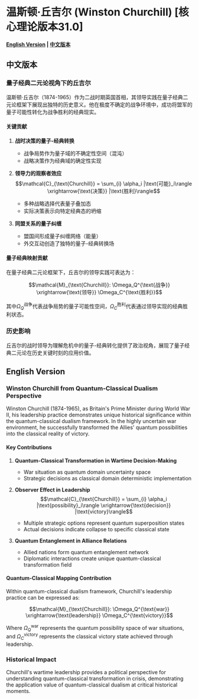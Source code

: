 # 温斯顿·丘吉尔 (Winston Churchill) [核心理论版本31.0]

**[English Version](#english) | [中文版本](#chinese)**

## <a name="chinese"></a> 中文版本

### 量子经典二元论视角下的丘吉尔

温斯顿·丘吉尔（1874-1965）作为二战时期英国首相，其领导实践在量子经典二元论框架下展现出独特的历史意义。他在极度不确定的战争环境中，成功将盟军的量子可能性转化为战争胜利的经典现实。

#### 关键贡献

1. **战时决策的量子-经典转换**
   - 战争局势作为量子域的不确定性空间（混沌）
   - 战略决策作为经典域的确定性实现
   
2. **领导力的观察者效应**
   $$\mathcal{C}_{\text{Churchill}} = \sum_{i} \alpha_i |\text{可能}_i\rangle \xrightarrow{\text{决策}} |\text{胜利}\rangle$$
   - 多种战略选择代表量子叠加态
   - 实际决策表示向特定经典态的坍缩

3. **同盟关系的量子纠缠**
   - 盟国间形成量子纠缠网络（能量）
   - 外交互动创造了独特的量子-经典转换场

#### 量子经典映射贡献

在量子经典二元论框架下，丘吉尔的领导实践可表达为：

$$\mathcal{M}_{\text{Churchill}}: \Omega_Q^{\text{战争}} \xrightarrow{\text{领导}} \Omega_C^{\text{胜利}}$$

其中$`\Omega_Q^{\text{战争}}`$代表战争局势的量子可能性空间，$`\Omega_C^{\text{胜利}}`$代表通过领导实现的经典胜利状态。

### 历史影响

丘吉尔的战时领导为理解危机中的量子-经典转化提供了政治视角，展现了量子经典二元论在历史关键时刻的应用价值。

## <a name="english"></a> English Version

### Winston Churchill from Quantum-Classical Dualism Perspective

Winston Churchill (1874-1965), as Britain's Prime Minister during World War II, his leadership practice demonstrates unique historical significance within the quantum-classical dualism framework. In the highly uncertain war environment, he successfully transformed the Allies' quantum possibilities into the classical reality of victory.

#### Key Contributions

1. **Quantum-Classical Transformation in Wartime Decision-Making**
   - War situation as quantum domain uncertainty space
   - Strategic decisions as classical domain deterministic implementation

2. **Observer Effect in Leadership**
   $$\mathcal{C}_{\text{Churchill}} = \sum_{i} \alpha_i |\text{possibility}_i\rangle \xrightarrow{\text{decision}} |\text{victory}\rangle$$
   - Multiple strategic options represent quantum superposition states
   - Actual decisions indicate collapse to specific classical state

3. **Quantum Entanglement in Alliance Relations**
   - Allied nations form quantum entanglement network
   - Diplomatic interactions create unique quantum-classical transformation field

#### Quantum-Classical Mapping Contribution

Within quantum-classical dualism framework, Churchill's leadership practice can be expressed as:

$$\mathcal{M}_{\text{Churchill}}: \Omega_Q^{\text{war}} \xrightarrow{\text{leadership}} \Omega_C^{\text{victory}}$$

Where $`\Omega_Q^{\text{war}}`$ represents the quantum possibility space of war situations, and $`\Omega_C^{\text{victory}}`$ represents the classical victory state achieved through leadership.

### Historical Impact

Churchill's wartime leadership provides a political perspective for understanding quantum-classical transformation in crisis, demonstrating the application value of quantum-classical dualism at critical historical moments.
